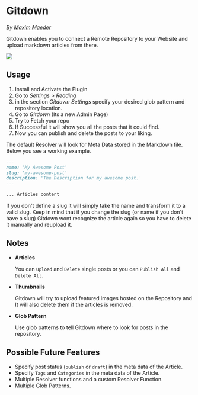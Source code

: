 # Gitdown
*By [Maxim Maeder](https://maximmaeder.com/)*

Gitdown enables you to connect a Remote Repository to your Website and upload markdown articles from there.

![](https://raw.githubusercontent.com/Maximinodotpy/Gitdown/master/images/gitdown.png?token=GHSAT0AAAAAAB6Q4VS4LAW2ICXYCHUTH3JOY7GDDQQ)

## Usage

1. Install and Activate the Plugin
2. Go to *Settings* > *Reading* 
3. in the section *Gitdown Settings* specify your desired glob pattern and repository location.
4. Go to *Gitdown* (Its a new Admin Page)
5. Try to Fetch your repo
6. If Successful it will show you all the posts that it could find.
7. Now you can publish and delete the posts to your liking.

The default Resolver will look for Meta Data stored in the Markdown file. Below you see a working example.

```md
---
name: 'My Awesome Post'
slug: 'my-awesome-post'
description: 'The Description for my awesome post.'
---

... Articles content
```

If you don't define a slug it will simply take the name and transform it to a valid slug. Keep in mind that if you change the slug (or name if you don't have a slug) Gitdown wont recognize the article again so you have to delete it manually and reupload it.
 
## Notes

- **Articles**

    You can `Upload` and `Delete` single posts or you can `Publish All` and `Delete All`.

- **Thumbnails**

    Gitdown will try to upload featured images hosted on the Repository and It will also delete them if the articles is removed.

- **Glob Pattern**

    Use glob patterns to tell Gitdown where to look for posts in the repository.

## Possible Future Features
- Specify post status (`publish` or `draft`) in the meta data of the Article.
- Specify `Tags` and `Categories` in the meta data of the Article.
- Multiple Resolver functions and a custom Resolver Function.
- Multiple Glob Patterns.